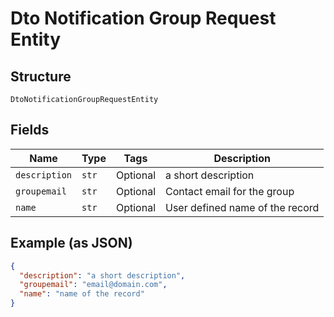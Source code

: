 
# Dto Notification Group Request Entity

## Structure

`DtoNotificationGroupRequestEntity`

## Fields

| Name | Type | Tags | Description |
|  --- | --- | --- | --- |
| `description` | `str` | Optional | a short description |
| `groupemail` | `str` | Optional | Contact email for the group |
| `name` | `str` | Optional | User defined name of the record |

## Example (as JSON)

```json
{
  "description": "a short description",
  "groupemail": "email@domain.com",
  "name": "name of the record"
}
```

